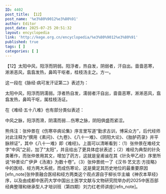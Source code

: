 ```yaml
---
ID: 4402
post_title: 【12】
post_name: '%e3%80%9012%e3%80%91'
author: Editor
post_date: 2025-07-25 20:51:32
layout: encyclopedia
link: 'http://kege.org.cn/encyclopedia/%e3%80%9012%e3%80%91'
published: true
tags: [ ]
categories: [ ]
---
```

【12】太阳中风，阳浮而阴弱。阳浮者，热自发，阴弱者，汗自出。啬啬恶寒，淅淅恶风，翕翕发热，鼻鸣干呕者，桂枝汤主之。方一。

这一段在《脉经·病可发汗证第二》表述为：

太阳中风，阳浮而阴濡弱。浮者热自发，濡弱者汗自出，啬啬恶寒，淅淅恶风，翕翕发热，鼻鸣干呕，属桂枝汤证。

在《难经·五十八难》也有部分类似表述：

中风之脉，阳浮而滑，阴濡而弱....伤寒之脉，阴阳俱盛而紧涩。

熊伟注：张仲景在《伤寒卒病论集》序言里写道“勤求古训，博采众方”，后代经师对此注释为“撰用《素问》、《九卷》、《八十一难》、《阴阳大论》、《胎胪药录》并平脉辨证”，其中《八十一难》即《难经》。上面可以清晰看到：（1）张仲景在难经文字“中风”之前，加了“太阳”，并且给出了更具体症状表述；（2）难经为典型的针灸类著作，而张仲景用其文，增加了药方，这就是皇甫谧在其《针灸甲乙经》序里所说“仲景论广伊尹《汤液》为数十卷”。（3）张仲景统一了《汉书·艺文志·方技略》中的医经、经方两大系统，而成伤寒论，这是奠定其历史地位的最重要原因[efn_note]张仲景融合医经和经方两类这个观点源自于柳长华主编《神农本草经》序，以及由成都中医药大学中国出土医学文献与文物研究院举办的2025中医百部经典整理和继承型人才培训班（第四期）刘力红老师讲座[/efn_note]。